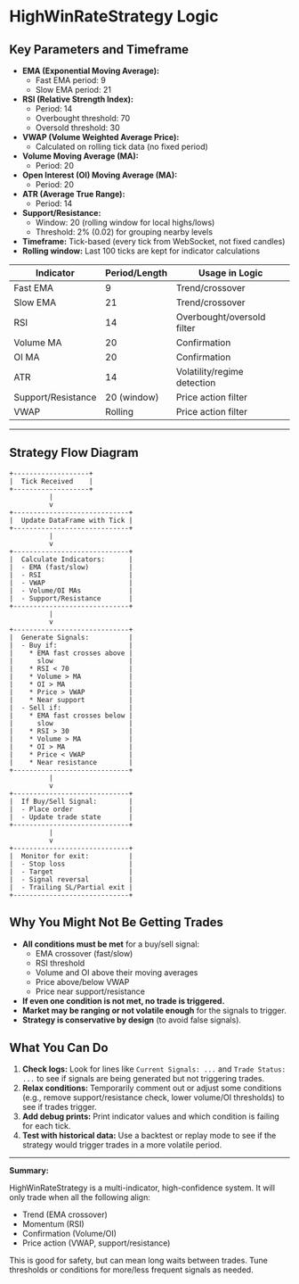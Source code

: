 # HighWinRateStrategy Logic

## Key Parameters and Timeframe

- **EMA (Exponential Moving Average):**
  - Fast EMA period: 9
  - Slow EMA period: 21
- **RSI (Relative Strength Index):**
  - Period: 14
  - Overbought threshold: 70
  - Oversold threshold: 30
- **VWAP (Volume Weighted Average Price):**
  - Calculated on rolling tick data (no fixed period)
- **Volume Moving Average (MA):**
  - Period: 20
- **Open Interest (OI) Moving Average (MA):**
  - Period: 20
- **ATR (Average True Range):**
  - Period: 14
- **Support/Resistance:**
  - Window: 20 (rolling window for local highs/lows)
  - Threshold: 2% (0.02) for grouping nearby levels
- **Timeframe:** Tick-based (every tick from WebSocket, not fixed candles)
- **Rolling window:** Last 100 ticks are kept for indicator calculations

| Indicator         | Period/Length | Usage in Logic                |
|-------------------|---------------|-------------------------------|
| Fast EMA          | 9             | Trend/crossover               |
| Slow EMA          | 21            | Trend/crossover               |
| RSI               | 14            | Overbought/oversold filter    |
| Volume MA         | 20            | Confirmation                  |
| OI MA             | 20            | Confirmation                  |
| ATR               | 14            | Volatility/regime detection   |
| Support/Resistance| 20 (window)   | Price action filter           |
| VWAP              | Rolling       | Price action filter           |

---

## Strategy Flow Diagram

```
+-------------------+
|  Tick Received    |
+-------------------+
          |
          v
+-----------------------------+
|  Update DataFrame with Tick |
+-----------------------------+
          |
          v
+-----------------------------+
|  Calculate Indicators:      |
|  - EMA (fast/slow)          |
|  - RSI                      |
|  - VWAP                     |
|  - Volume/OI MAs            |
|  - Support/Resistance       |
+-----------------------------+
          |
          v
+-----------------------------+
|  Generate Signals:          |
|  - Buy if:                  |
|    * EMA fast crosses above |
|      slow                   |
|    * RSI < 70               |
|    * Volume > MA            |
|    * OI > MA                |
|    * Price > VWAP           |
|    * Near support           |
|  - Sell if:                 |
|    * EMA fast crosses below |
|      slow                   |
|    * RSI > 30               |
|    * Volume > MA            |
|    * OI > MA                |
|    * Price < VWAP           |
|    * Near resistance        |
+-----------------------------+
          |
          v
+-----------------------------+
|  If Buy/Sell Signal:        |
|  - Place order              |
|  - Update trade state       |
+-----------------------------+
          |
          v
+-----------------------------+
|  Monitor for exit:          |
|  - Stop loss                |
|  - Target                   |
|  - Signal reversal          |
|  - Trailing SL/Partial exit |
+-----------------------------+
```

## Why You Might Not Be Getting Trades

- **All conditions must be met** for a buy/sell signal:
  - EMA crossover (fast/slow)
  - RSI threshold
  - Volume and OI above their moving averages
  - Price above/below VWAP
  - Price near support/resistance
- **If even one condition is not met, no trade is triggered.**
- **Market may be ranging or not volatile enough** for the signals to trigger.
- **Strategy is conservative by design** (to avoid false signals).

## What You Can Do

1. **Check logs:**  Look for lines like `Current Signals: ...` and `Trade Status: ...` to see if signals are being generated but not triggering trades.
2. **Relax conditions:**  Temporarily comment out or adjust some conditions (e.g., remove support/resistance check, lower volume/OI thresholds) to see if trades trigger.
3. **Add debug prints:**  Print indicator values and which condition is failing for each tick.
4. **Test with historical data:**  Use a backtest or replay mode to see if the strategy would trigger trades in a more volatile period.

---

**Summary:**

HighWinRateStrategy is a multi-indicator, high-confidence system. It will only trade when all the following align:
- Trend (EMA crossover)
- Momentum (RSI)
- Confirmation (Volume/OI)
- Price action (VWAP, support/resistance)

This is good for safety, but can mean long waits between trades. Tune thresholds or conditions for more/less frequent signals as needed. 